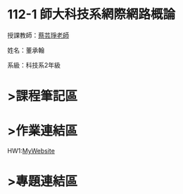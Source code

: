 # 112-1 師大科技系網際網路概論
授課教師：[蔡芸琤老師](https://github.com/pecu)

姓名：董承翰

系級：科技系2年級
# >課程筆記區
# >作業連結區

HW1:[MyWebsite](https://chenhan0301.github.io/Myweb/)
# >專題連結區

